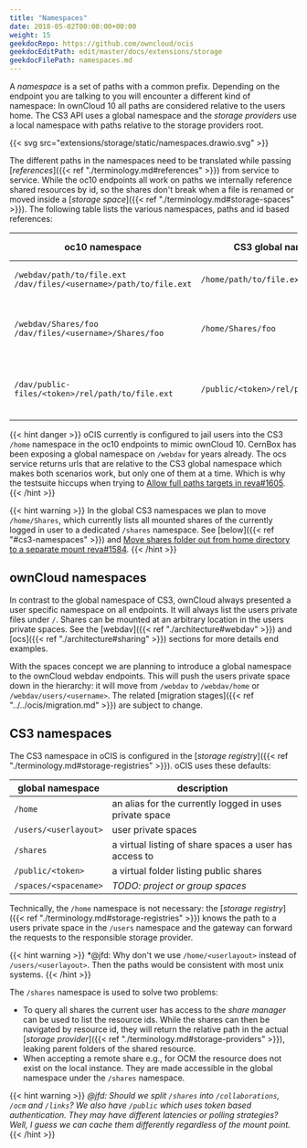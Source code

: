 ```yaml
---
title: "Namespaces"
date: 2018-05-02T00:00:00+00:00
weight: 15
geekdocRepo: https://github.com/owncloud/ocis
geekdocEditPath: edit/master/docs/extensions/storage
geekdocFilePath: namespaces.md
---
```


A *namespace* is a set of paths with a common prefix. Depending on the endpoint you are talking to you will encounter a different kind of namespace:
In ownCloud 10 all paths are considered relative to the users home. The CS3 API uses a global namespace and the *storage providers* use a local namespace with paths relative to the storage providers root.

{{< svg src="extensions/storage/static/namespaces.drawio.svg" >}}

The different paths in the namespaces need to be translated while passing [*references*]({{< ref "./terminology.md#references" >}}) from service to service. While the oc10 endpoints all work on paths we internally reference shared resources by id, so the shares don't break when a file is renamed or moved inside a [*storage space*]({{< ref "./terminology.md#storage-spaces" >}}). The following table lists the various namespaces, paths and id based references:

| oc10 namespace                                   | CS3 global namespace                   | storage provider | reference | content |
|--------------------------------------------------|----------------------------------------|------------------|-----------|---------|
| `/webdav/path/to/file.ext` `/dav/files/<username>/path/to/file.ext`                       | `/home/path/to/file.ext` | home | `/<userlayout>/path/to/file.ext` | currently logged in users home |
| `/webdav/Shares/foo` `/dav/files/<username>/Shares/foo` | `/home/Shares/foo`              | users | id based access | all users, used to access collaborative shares |
| `/dav/public-files/<token>/rel/path/to/file.ext` | `/public/<token>/rel/path/to/file.ext` | public | id based access | publicly shared files, used to access public links |


{{< hint danger >}}
oCIS currently is configured to jail users into the CS3 `/home` namespace in the oc10 endpoints to mimic ownCloud 10. CernBox has been exposing a global namespace on `/webdav` for years already. The ocs service returns urls that are relative to the CS3 global namespace which makes both scenarios work, but only one of them at a time. Which is why the testsuite hiccups when trying to [Allow full paths targets in reva#1605](https://github.com/cs3org/reva/pull/1605).
{{< /hint >}}


{{< hint warning >}}
In the global CS3 namespaces we plan to move `/home/Shares`, which currently lists all mounted shares of the currently logged in user to a dedicated `/shares` namespace. See [below]({{< ref "#cs3-namespaces" >}}) and [Move shares folder out from home directory to a separate mount reva#1584](https://github.com/cs3org/reva/pull/1584).
{{< /hint >}}

## ownCloud namespaces

In contrast to the global namespace of CS3, ownCloud always presented a user specific namespace on all endpoints. It will always list the users private files under `/`. Shares can be mounted at an arbitrary location in the users private spaces. See the [webdav]({{< ref "./architecture#webdav" >}}) and [ocs]({{< ref "./architecture#sharing" >}}) sections for more details end examples.

With the spaces concept we are planning to introduce a global namespace to the ownCloud webdav endpoints. This will push the users private space down in the hierarchy: it will move from `/webdav` to `/webdav/home` or `/webdav/users/<username>`. The related [migration stages]({{< ref "../../ocis/migration.md" >}}) are subject to change.

## CS3 namespaces

The CS3 namespace in oCIS is configured in the [*storage registry*]({{< ref "./terminology.md#storage-registries" >}}). oCIS uses these defaults:

| global namespace | description |
|-|-|
| `/home` | an alias for the currently logged in uses private space |
| `/users/<userlayout>` | user private spaces |
| `/shares` | a virtual listing of share spaces a user has access to |
| `/public/<token>` | a virtual folder listing public shares |
| `/spaces/<spacename>` | *TODO: project or group spaces* |

Technically, the `/home` namespace is not necessary: the [*storage registry*]({{< ref "./terminology.md#storage-registries" >}}) knows the path to a users private space in the `/users` namespace and the gateway can forward the requests to the responsible storage provider.

{{< hint warning >}}
*@jfd: Why don't we use `/home/<userlayout>` instead of `/users/<userlayout>`. Then the paths would be consistent with most unix systems.
{{< /hint >}}

The `/shares` namespace is used to solve two problems:
- To query all shares the current user has access to the *share manager* can be used to list the resource ids. While the shares can then be navigated by resource id, they will return the relative path in the actual [*storage provider*]({{< ref "./terminology.md#storage-providers" >}}), leaking parent folders of the shared resource.
- When accepting a remote share e.g., for OCM the resource does not exist on the local instance. They are made accessible in the global namespace under the `/shares` namespace.

{{< hint warning >}}
*@jfd: Should we split `/shares` into `/collaborations`, `/ocm` and `/links`? We also have `/public` which uses token based authentication. They may have different latencies or polling strategies? Well, I guess we can cache them differently regardless of the mount point.*
{{< /hint >}}
